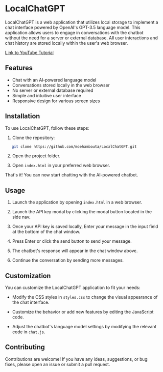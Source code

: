 # LocalChatGPT

LocalChatGPT is a web application that utilizes local storage to implement a chat interface powered by OpenAI's GPT-3.5 language model. This application allows users to engage in conversations with the chatbot without the need for a server or external database. All user interactions and chat history are stored locally within the user's web browser.

[Link to YouTube Tutorial](https://www.youtube.com/watch?v=MoUKFLig_Rc)

## Features

- Chat with an AI-powered language model
- Conversations stored locally in the web browser
- No server or external database required
- Simple and intuitive user interface
- Responsive design for various screen sizes

## Installation

To use LocalChatGPT, follow these steps:

1. Clone the repository:

```bash
   git clone https://github.com/moehambouta/LocalChatGPT.git
```
2. Open the project folder.

3. Open `index.html` in your preferred web browser.

That's it! You can now start chatting with the AI-powered chatbot.

## Usage

1. Launch the application by opening `index.html` in a web browser.

2. Launch the API key modal by clicking the modal button located in the side nav.

3. Once your API key is saved locally, Enter your message in the input field at the bottom of the chat window.

4. Press Enter or click the send button to send your message.

5. The chatbot's response will appear in the chat window above.

6. Continue the conversation by sending more messages.

## Customization

You can customize the LocalChatGPT application to fit your needs:

- Modify the CSS styles in `styles.css` to change the visual appearance of the chat interface.

- Customize the behavior or add new features by editing the JavaScript code.

- Adjust the chatbot's language model settings by modifying the relevant code in `chat.js`.

## Contributing

Contributions are welcome! If you have any ideas, suggestions, or bug fixes, please open an issue or submit a pull request.
